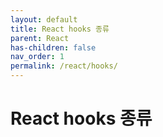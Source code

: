 ```yaml
---
layout: default
title: React hooks 종류
parent: React
has-children: false
nav_order: 1
permalink: /react/hooks/
---
```


# React hooks 종류